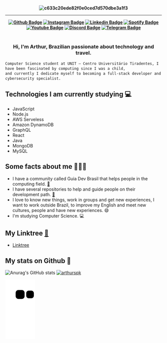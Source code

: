 <h4 align="center">
 
![c633c20ede82f0e0ced7d570dbe3a1f3](https://user-images.githubusercontent.com/70382532/138322189-2db8df52-9dcb-40a0-88a8-c365466bd33d.gif)

<hr>

[![Github Badge](https://img.shields.io/badge/-Facebook-blue?style=for-the-badge&logo=Facebook&logoColor=white&link=https://github.com/arthurspk)](https://www.facebook.com/seixasqlc/)
[![Instagram Badge](https://img.shields.io/badge/-instagram-red?style=for-the-badge&logo=instagram&logoColor=white&link=https://github.com/arthurspk)](https://www.instagram.com/arthurspk/)
[![Linkedin Badge](https://img.shields.io/badge/-Linkedin-blue?style=for-the-badge&logo=Linkedin&logoColor=white&link=https://github.com/arthurspk)](https://www.linkedin.com/in/arthurspk/)
[![Spotify Badge](https://img.shields.io/badge/-Spotify-3bb34b?style=for-the-badge&logo=Spotify&logoColor=161f16&link=https://github.com/arthurspk)](https://open.spotify.com/user/Heimdallr0?fbclid=IwAR0vLf9kXegU7iZNCy3IJ1S6vb3sJ6CRRXelpW5tDOG5trSUGZ8SK4-Yjfg)
[![Youtube Badge](https://img.shields.io/badge/YouTube-FF0000?style=for-the-badge&logo=youtube&logoColor=white)](https://www.youtube.com/channel/UCzmXzz_VR0Li8-YOvWN_t3g)
[![Discord Badge](https://img.shields.io/badge/Discord-5865F2?style=for-the-badge&logo=discord&logoColor=white)](https://discord.gg/NbMQUPjHz7)
[![Telegram Badge](https://img.shields.io/badge/Telegram-2CA5E0?style=for-the-badge&logo=telegram&logoColor=white)](https://t.me/arthurguiadev)
</h4>

<h3 align="center">  <br>
Hi, I'm Arthur, Brazilian passionate about technology and travel.
<br>

</h3>

```
Computer Science student at UNIT — Centro Universitário Tiradentes, I have been fascinated by computing since I was a child, 
and currently I dedicate myself to becoming a full-stack developer and cybersecurity specialist.
```
## Technologies I am currently studying 💻

  - JavaScript
  - Node.js
  - AWS Serveless
  - Amazon DynamoDB
  - GraphQL
  - React
  - Java
  - MongoDB
  - MySQL

## Some facts about me 👨🏻‍💻

- I have a community called Guia Dev Brasil that helps people in the computing field. [:link:](https://linktr.ee/guiadevbrasil)
- I have several repositories to help and guide people on their development path.  [:link:](https://github.com/arthurspk/guiadevbrasil)
- I love to know new things, work in groups and get new experiences, I want to work outside Brazil, to improve my English and meet new cultures, people and have new experiences. 😄
- I'm studying Computer Science. 💻

## My Linktree [:link:](https://linktr.ee/arthurspk)
  - [Linktree](https://linktr.ee/arthurspk)

## My stats on Github 💫

<!-- <span style="height ">
![Anurag's GitHub stats](https://github-readme-stats.vercel.app/api?username=arthurspk&show_icons=true&theme=tokyonight)
</span> -->

![Anurag's GitHub stats](https://github-readme-stats.vercel.app/api?username=arthurspk&show_icons=true&theme=tokyonight)
[![arthurspk](https://github-readme-stats.vercel.app/api/top-langs/?username=arthurspk&hide=html&layout=compact=true&theme=tokyonight)](https://github.com/arthurspk/)
<!-- ![Top Langs](https://github-readme-stats.vercel.app/api/top-langs/?username=arthurspk&layout=compact&theme=tokyonight) -->
![Snake animation](https://github.com/rafaballerini/rafaballerini/blob/output/github-contribution-grid-snake.svg)